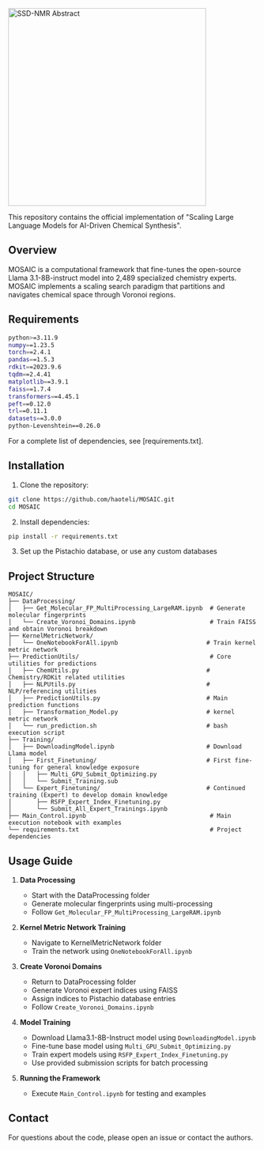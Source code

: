 <td><img src="G_abstract.png" alt="SSD-NMR Abstract" width="400"></td>




This repository contains the official implementation of "Scaling Large Language Models for AI-Driven Chemical Synthesis".

## Overview

MOSAIC is a computational framework that fine-tunes the open-source Llama 3.1-8B-instruct model into 2,489 specialized chemistry experts. MOSAIC implements a scaling search paradigm that partitions and navigates chemical space through Voronoi regions.

## Requirements

```bash
python>=3.11.9
numpy==1.23.5
torch==2.4.1
pandas==1.5.3
rdkit==2023.9.6
tqdm==2.4.41
matplotlib==3.9.1
faiss==1.7.4
transformers==4.45.1
peft==0.12.0
trl==0.11.1
datasets==3.0.0
python-Levenshtein==0.26.0
```

For a complete list of dependencies, see [requirements.txt].

## Installation

1. Clone the repository:
```bash
git clone https://github.com/haoteli/MOSAIC.git
cd MOSAIC
```

2. Install dependencies:
```bash
pip install -r requirements.txt
```

3. Set up the Pistachio database, or use any custom databases

## Project Structure

```
MOSAIC/
├── DataProcessing/
│   ├── Get_Molecular_FP_MultiProcessing_LargeRAM.ipynb  # Generate molecular fingerprints
│   └── Create_Voronoi_Domains.ipynb                     # Train FAISS and obtain Voronoi breakdown
├── KernelMetricNetwork/
│   └── OneNotebookForAll.ipynb                         # Train kernel metric network
├── PredictionUtils/                                     # Core utilities for predictions
│   ├── ChemUtils.py                                    # Chemistry/RDKit related utilities
│   ├── NLPUtils.py                                     # NLP/referencing utilities
│   ├── PredictionUtils.py                              # Main prediction functions
│   ├── Transformation_Model.py                         # kernel metric network
│   └── run_prediction.sh                               # bash execution script
├── Training/
│   ├── DownloadingModel.ipynb                          # Download Llama model
│   ├── First_Finetuning/                               # First fine-tuning for general knowledge exposure
│   │   ├── Multi_GPU_Submit_Optimizing.py
│   │   └── Submit_Training.sub                         
│   └── Expert_Finetuning/                              # Continued training (Expert) to develop domain knowledge
│       ├── RSFP_Expert_Index_Finetuning.py
│       └── Submit_All_Expert_Trainings.ipynb
├── Main_Control.ipynb                                   # Main execution notebook with examples
└── requirements.txt                                     # Project dependencies
```




## Usage Guide

1. **Data Processing**
   - Start with the DataProcessing folder
   - Generate molecular fingerprints using multi-processing
   - Follow `Get_Molecular_FP_MultiProcessing_LargeRAM.ipynb`

2. **Kernel Metric Network Training**
   - Navigate to KernelMetricNetwork folder
   - Train the network using `OneNotebookForAll.ipynb`

3. **Create Voronoi Domains**
   - Return to DataProcessing folder
   - Generate Voronoi expert indices using FAISS
   - Assign indices to Pistachio database entries
   - Follow `Create_Voronoi_Domains.ipynb`

4. **Model Training**
   - Download Llama3.1-8B-Instruct model using `DownloadingModel.ipynb`
   - Fine-tune base model using `Multi_GPU_Submit_Optimizing.py`
   - Train expert models using `RSFP_Expert_Index_Finetuning.py`
   - Use provided submission scripts for batch processing

5. **Running the Framework**
   - Execute `Main_Control.ipynb` for testing and examples


## Contact
For questions about the code, please open an issue or contact the authors.
